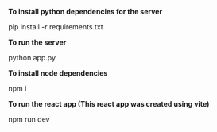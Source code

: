 **To install python dependencies for the server**

pip install -r requirements.txt

**To run the server**

python app.py

**To install node dependencies**

npm i

**To run the react app (This react app was created using vite)**

npm run dev 
